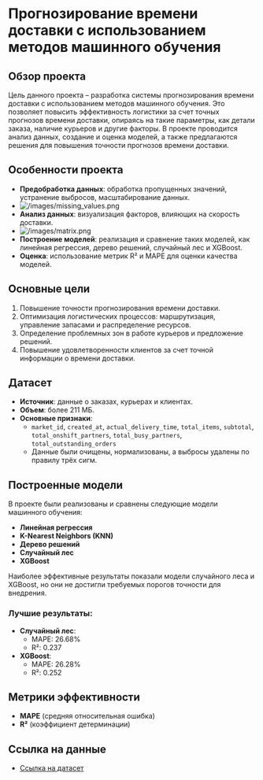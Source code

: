 # Прогнозирование времени доставки с использованием методов машинного обучения

## Обзор проекта

Цель данного проекта – разработка системы прогнозирования времени доставки с использованием методов машинного обучения. Это позволяет повысить эффективность логистики за счет точных прогнозов времени доставки, опираясь на такие параметры, как детали заказа, наличие курьеров и другие факторы. В проекте проводится анализ данных, создание и оценка моделей, а также предлагаются решения для повышения точности прогнозов времени доставки.

## Особенности проекта

- **Предобработка данных**: обработка пропущенных значений, устранение выбросов, масштабирование данных.
- ![/images/missing_values.png]()
- **Анализ данных**: визуализация факторов, влияющих на скорость доставки.
- ![/images/matrix.png]()
- **Построение моделей**: реализация и сравнение таких моделей, как линейная регрессия, дерево решений, случайный лес и XGBoost.
- **Оценка**: использование метрик R² и MAPE для оценки качества моделей.
## Основные цели

1. Повышение точности прогнозирования времени доставки.
2. Оптимизация логистических процессов: маршрутизация, управление запасами и распределение ресурсов.
3. Определение проблемных зон в работе курьеров и предложение решений.
4. Повышение удовлетворенности клиентов за счет точной информации о времени доставки.

## Датасет

- **Источник**: данные о заказах, курьерах и клиентах.
- **Объем**: более 211 МБ.
- **Основные признаки**:
  - `market_id`, `created_at`, `actual_delivery_time`, `total_items`, `subtotal`, `total_onshift_partners`, `total_busy_partners`, `total_outstanding_orders`
  - Данные были очищены, нормализованы, а выбросы удалены по правилу трёх сигм.

## Построенные модели

В проекте были реализованы и сравнены следующие модели машинного обучения:
- **Линейная регрессия**
- **K-Nearest Neighbors (KNN)**
- **Дерево решений**
- **Случайный лес**
- **XGBoost**

Наиболее эффективные результаты показали модели случайного леса и XGBoost, но они не достигли требуемых порогов точности для внедрения.

### Лучшие результаты:
- **Случайный лес**: 
  - MAPE: 26.68%
  - R²: 0.237
- **XGBoost**:
  - MAPE: 26.28%
  - R²: 0.252
## Метрики эффективности

- **MAPE** (средняя относительная ошибка)
- **R²** (коэффициент детерминации)

## Ссылка на данные
- [Ссылка на датасет](https://www.kaggle.com/datasets/ranitsarkar01/porter-delivery-time-estimation/data)
